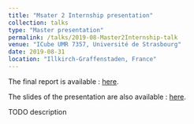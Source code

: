 ```yaml
---
title: "Msater 2 Internship presentation"
collection: talks
type: "Master presentation"
permalink: /talks/2019-08-Master2Internship-talk
venue: "ICube UMR 7357, Université de Strasbourg"
date: 2019-08-31
location: "Illkirch-Graffenstaden, France"
---
```


The final report is available : [here](/files/2019-Master2Internship-report.pdf).

The slides of the presentation are also available : [here](/files/2019-Master2Internship-slides.pdf).

TODO description
